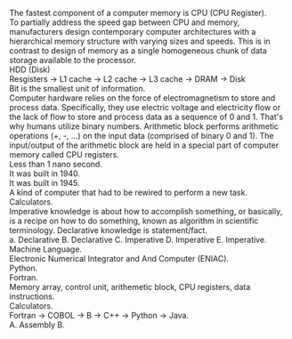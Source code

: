 The fastest component of a computer memory is CPU (CPU Register).  
To partially address the speed gap between CPU and memory, manufacturers design contemporary computer architectures with a hierarchical memory structure with varying sizes and speeds. This is in contrast to design of memory as a single homogeneous chunk of data storage available to the processor.  
HDD (Disk)  
Resgisters -> L1 cache -> L2 cache -> L3 cache -> DRAM -> Disk  
Bit is the smallest unit of information.  
Computer hardware relies on the force of electromagnetism to store and process data. Specifically, they use electric voltage and electricity flow or the lack of flow to store and process data as a sequence of 0 and 1. That's why humans utilize binary numbers. Arithmetic block performs arithmetic operations (+, -, …) on the input data (comprised of binary 0 and 1). The input/output of the arithmetic block are held in a special part of computer memory called CPU registers.  
Less than 1 nano second.  
It was built in 1940.  
It was built in 1945.  
A kind of computer that had to be rewired to perform a new task.  
Calculators.  
Imperative knowledge is about how to accomplish something, or basically, is a recipe on how to do something, known as algorithm in scientific terminology. Declarative knowledge is statement/fact.  
a. Declarative B. Declarative C. Imperative D. Imperative E. Imperative.  
Machine Language.  
Electronic Numerical Integrator and And Computer (ENIAC).    
Python.  
Fortran.  
Memory array, control unit, arithemetic block, CPU registers, data instructions.  
Calculators.  
Fortran -> COBOL -> B -> C++ -> Python -> Java.  
A. Assembly B. 


